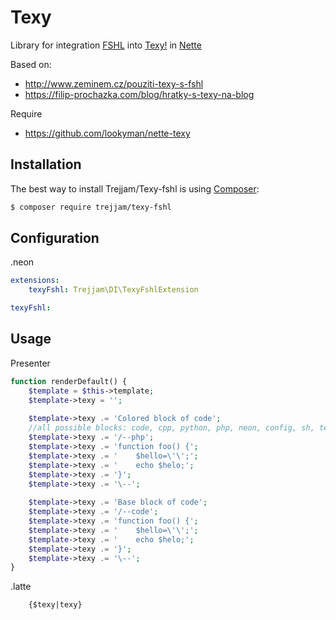 Texy
====

Library for integration [FSHL](http://fshl.kukulich.cz/) into [Texy!](http://texy.info/) in [Nette](http://nette.org)

Based on:
- http://www.zeminem.cz/pouziti-texy-s-fshl
- https://filip-prochazka.com/blog/hratky-s-texy-na-blog

Require
- https://github.com/lookyman/nette-texy

Installation
------------

The best way to install Trejjam/Texy-fshl is using  [Composer](http://getcomposer.org/):

```sh
$ composer require trejjam/texy-fshl
```

Configuration
-------------

.neon
```yml
extensions:
	texyFshl: Trejjam\DI\TexyFshlExtension

texyFshl:
```

Usage
-----

Presenter
```php
function renderDefault() {
	$template = $this->template;
	$template->texy = '';
	
	$template->texy .= 'Colored block of code';
	//all possible blocks: code, cpp, python, php, neon, config, sh, texy, java, javascript, js, css, sql, html, htmlcb
	$template->texy .= '/--php';
    $template->texy .= 'function foo() {';
    $template->texy .= '	$hello=\'\';';
    $template->texy .= '	echo $helo;';
    $template->texy .= '}';
    $template->texy .= '\--';
    
    $template->texy .= 'Base block of code';
    $template->texy .= '/--code';
    $template->texy .= 'function foo() {';
    $template->texy .= '	$hello=\'\';';
    $template->texy .= '	echo $helo;';
    $template->texy .= '}';
    $template->texy .= '\--';
}
```

.latte
```latte
	{$texy|texy}
```
